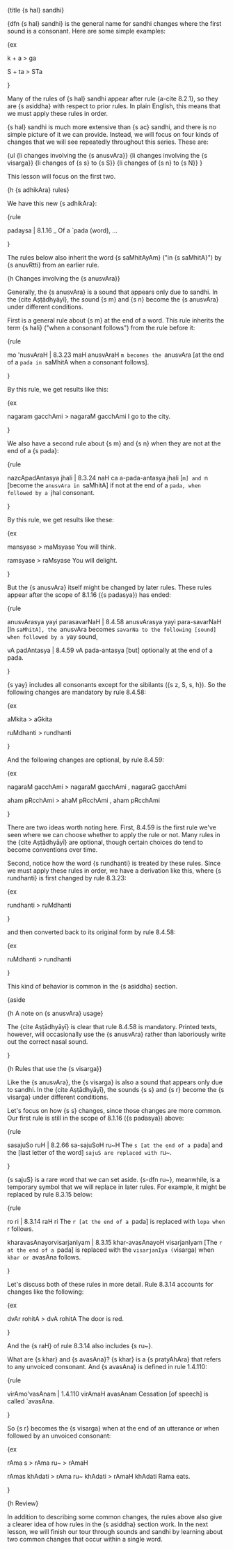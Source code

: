 {title {s hal} sandhi}

{dfn {s hal} sandhi} is the general name for sandhi changes where the first
sound is a consonant. Here are some simple examples:

{ex

k + a > ga

S + ta > STa

}

Many of the rules of {s hal} sandhi appear after rule {a-cite 8.2.1}, so they
are {s asiddha} with respect to prior rules. In plain English, this means that
we must apply these rules in order.

{s hal} sandhi is much more extensive than {s ac} sandhi, and there is no
simple picture of it we can provide. Instead, we will focus on four kinds of
changes that we will see repeatedly throughout this series. These are:

{ul
    {li changes involving the {s anusvAra}}
    {li changes involving the {s visarga}}
    {li changes of {s s} to {s S}}
    {li changes of {s n} to {s N}} 
}

This lesson will focus on the first two.


{h {s adhikAra} rules}

We have this new {s adhikAra}:

{rule

padaysa | 8.1.16
_
Of a `pada (word), &hellip;

}

The rules below also inherit the word {s saMhitAyAm} ("in {s saMhitA}") by {s
anuvRtti} from an earlier rule.


{h Changes involving the {s anusvAra}}

Generally, the {s anusvAra} is a sound that appears only due to sandhi. In the
{cite Aṣṭādhyāyī}, the sound {s m} and {s n} become the {s anusvAra} under
different conditions.

First is a general rule about {s m} at the end of a word. This rule inherits
the term {s hali} ("when a consonant follows") from the rule before it:

{rule

mo 'nusvAraH | 8.3.23
maH anusvAraH
`m becomes the `anusvAra [at the end of a `pada in `saMhitA when a consonant
follows].

}

By this rule, we get results like this:

{ex

nagaram gacchAmi > nagaraM gacchAmi
I go to the city.

}

We also have a second rule about {s m} and {s n} when they are not at the end
of a {s pada}:

{rule

nazcApadAntasya jhali | 8.3.24
naH ca a-pada-antasya jhali
[`m] and `n [become the `anusvAra in `saMhitA] if not at the end of a `pada,
when followed by a `jhal consonant.

}

By this rule, we get results like these:

{ex

mansyase > maMsyase
You will think.

ramsyase > raMsyase
You will delight.

}

But the {s anusvAra} itself might be changed by later rules. These rules appear
after the scope of 8.1.16 ({s padasya}) has ended:

{rule

anusvArasya yayi parasavarNaH | 8.4.58
anusvArasya yayi para-savarNaH
[In `saMhitA], the `anusvAra becomes `savarNa to the following [sound] when
followed by a `yay sound,

vA padAntasya | 8.4.59
vA pada-antasya
[but] optionally at the end of a pada.

}

{s yay} includes all consonants except for the sibilants ({s z, S, s, h}). So
the following changes are mandatory by rule 8.4.58:

{ex

aMkita > aGkita

ruMdhanti > rundhanti

}

And the following changes are optional, by rule 8.4.59:

{ex

nagaraM gacchAmi > nagaraM gacchAmi , nagaraG gacchAmi

aham pRcchAmi > ahaM pRcchAmi , aham pRcchAmi

}

There are two ideas worth noting here. First, 8.4.59 is the first rule we've
seen where we can choose whether to apply the rule or not. Many rules in the
{cite Aṣṭādhyāyī} are optional, though certain choices do tend to become
conventions over time.

Second, notice how the word {s rundhanti} is treated by these rules. Since we
must apply these rules in order, we have a derivation like this, where {s
rundhanti} is first changed by rule 8.3.23:

{ex

rundhanti > ruMdhanti

}

and then converted back to its original form by rule 8.4.58:

{ex

ruMdhanti > rundhanti

}

This kind of behavior is common in the {s asiddha} section.


{aside

{h A note on {s anusvAra} usage}

The {cite Aṣṭādhyāyī} is clear that rule 8.4.58 is mandatory. Printed texts,
however, will occasionally use the {s anusvAra} rather than laboriously write
out the correct nasal sound.

}


{h Rules that use the {s visarga}}

Like the {s anusvAra}, the {s visarga} is also a sound that appears only due to
sandhi. In the {cite Aṣṭādhyāyī}, the sounds {s s} and {s r} become the {s
visarga} under different conditions.

Let's focus on how {s s} changes, since those changes are more common. Our
first rule is still in the scope of 8.1.16 ({s padasya}) above:

{rule

sasajuSo ruH | 8.2.66
sa-sajuSoH ru~H
The `s [at the end of a `pada] and the [last letter of the word] `sajuS are
replaced with `ru~.

}

{s sajuS} is a rare word that we can set aside. {s-dfn ru~}, meanwhile, is a
temporary symbol that we will replace in later rules. For example, it might be
replaced by rule 8.3.15 below:

{rule

ro ri | 8.3.14
raH ri
The `r [at the end of a `pada] is replaced with `lopa when `r follows.

kharavasAnayorvisarjanIyam | 8.3.15
khar-avasAnayoH visarjanIyam
[The `r at the end of a `pada] is replaced with the `visarjanIya (`visarga)
when `khar or `avasAna follows.

}

Let's discuss both of these rules in more detail. Rule 8.3.14 accounts for
changes like the following:

{ex

dvAr rohitA > dvA rohitA
The door is red.

}

And the {s raH} of rule 8.3.14 also includes {s ru~}.

What are {s khar} and {s avasAna}? {s khar} is a {s pratyAhAra} that refers to
any unvoiced consonant. And {s avasAna} is defined in rule 1.4.110:

{rule

virAmo'vasAnam | 1.4.110
virAmaH avasAnam
Cessation [of speech] is called `avasAna.

}

So {s r} becomes the {s visarga} when at the end of an utterance or when
followed by an unvoiced consonant:

{ex

rAma s > rAma ru~ > rAmaH

rAmas khAdati > rAma ru~ khAdati > rAmaH khAdati
Rama eats.

}


{h Review}

In addition to describing some common changes, the rules above also give a
clearer idea of how rules in the {s asiddha} section work. In the next lesson,
we will finish our tour through sounds and sandhi by learning about two common
changes that occur within a single word.
